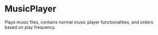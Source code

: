 # MusicPlayer

Plays music files, contains normal music player functionalities, and orders based on play frequency. 
